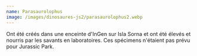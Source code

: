 ```yaml
---
name: Parasaurolophus
image: /images/dinosaures-js2/parasaurolophus2.webp
---
```

Ont été créés dans une enceinte d'InGen sur Isla Sorna et ont été élevés et nourris par les savants en laboratoires. Ces spécimens n'étaient pas prévu pour Jurassic Park.